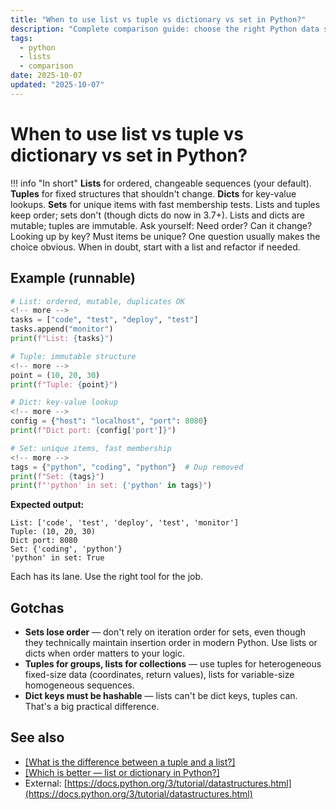 ```yaml
---
title: "When to use list vs tuple vs dictionary vs set in Python?"
description: "Complete comparison guide: choose the right Python data structure based on mutability, order, uniqueness, and access patterns."
tags:
  - python
  - lists
  - comparison
date: 2025-10-07
updated: "2025-10-07"
---
```


# When to use list vs tuple vs dictionary vs set in Python?
<!-- more -->

!!! info "In short"
    **Lists** for ordered, changeable sequences (your default). **Tuples** for fixed structures that shouldn't change. **Dicts** for key-value lookups. **Sets** for unique items with fast membership tests. Lists and tuples keep order; sets don't (though dicts do now in 3.7+). Lists and dicts are mutable; tuples are immutable. Ask yourself: Need order? Can it change? Looking up by key? Must items be unique? One question usually makes the choice obvious. When in doubt, start with a list and refactor if needed.

## Example (runnable)

```python
# List: ordered, mutable, duplicates OK
<!-- more -->
tasks = ["code", "test", "deploy", "test"]
tasks.append("monitor")
print(f"List: {tasks}")

# Tuple: immutable structure
<!-- more -->
point = (10, 20, 30)
print(f"Tuple: {point}")

# Dict: key-value lookup
<!-- more -->
config = {"host": "localhost", "port": 8080}
print(f"Dict port: {config['port']}")

# Set: unique items, fast membership
<!-- more -->
tags = {"python", "coding", "python"}  # Dup removed
print(f"Set: {tags}")
print(f"'python' in set: {'python' in tags}")
```

**Expected output:**
```
List: ['code', 'test', 'deploy', 'test', 'monitor']
Tuple: (10, 20, 30)
Dict port: 8080
Set: {'coding', 'python'}
'python' in set: True
```

Each has its lane. Use the right tool for the job.

## Gotchas

* **Sets lose order** — don't rely on iteration order for sets, even though they technically maintain insertion order in modern Python. Use lists or dicts when order matters to your logic.
* **Tuples for groups, lists for collections** — use tuples for heterogeneous fixed-size data (coordinates, return values), lists for variable-size homogeneous sequences.
* **Dict keys must be hashable** — lists can't be dict keys, tuples can. That's a big practical difference.

## See also

* [[What is the difference between a tuple and a list?]](./difference-between-tuple-and-list.md)
* [[Which is better — list or dictionary in Python?]](./which-is-better-list-or-dictionary.md)
* External: [https://docs.python.org/3/tutorial/datastructures.html](https://docs.python.org/3/tutorial/datastructures.html)

<script type="application/ld+json">
{
  "@context": "https://schema.org",
  "@type": "FAQPage",
  "mainEntity": [{
    "@type": "Question",
    "name": "When to use list vs tuple vs dictionary vs set in Python?",
    "acceptedAnswer": {
      "@type": "Answer",
      "text": "Lists for ordered, changeable sequences (your default). Tuples for fixed structures that shouldn't change. Dicts for key-value lookups. Sets for unique items with fast membership tests. Lists and tuples keep order; sets don't (though dicts do now in 3.7+). Lists and dicts are mutable; tuples are immutable. Ask yourself: Need order? Can it change? Looking up by key? Must items be unique? One question usually makes the choice obvious. When in doubt, start with a list and refactor if needed."
    }
  }]
}
</script>
